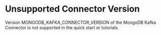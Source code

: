 # Unsupported Connector Version

Version MONGODB_KAFKA_CONNECTOR_VERSION of the MongoDB Kafka Connector is not supported in the quick start or tutorials.

